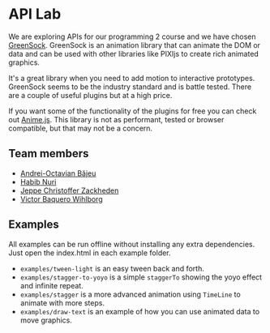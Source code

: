 # API Lab

We are exploring APIs for our programming 2 course and we have chosen [GreenSock](https://greensock.com/).
GreenSock is an animation library that can animate the DOM or data and can be used with other libraries like PIXIjs to create rich animated graphics.

It's a great library when you need to add motion to interactive prototypes. GreenSock seems to be the industry standard and is battle tested. There are a couple of useful plugins but at a high price.

If you want some of the functionality of the plugins for free you can check out [Anime.js](https://animejs.com/). This library is not as performant, tested or browser compatible, but that may not be a concern.

## Team members

- [Andrei-Octavian Băjeu](https://github.com/mani988)
- [Habib Nuri](https://github.com/choonish)
- [Jeppe Christoffer Zackheden](https://github.com/jeppeza)
- [Victor Baquero Wihlborg](https://github.com/Bagera)

## Examples

All examples can be run offline without installing any extra dependencies. Just open the index.html in each example folder.

- `examples/tween-light` is an easy tween back and forth.
- `examples/stagger-to-yoyo` is a simple `staggerTo` showing the yoyo effect and infinite repeat.
- `examples/stagger` is a more advanced animation using `TimeLine` to animate with more steps.
- `examples/draw-text` is an example of how you can use animated data to move graphics.
